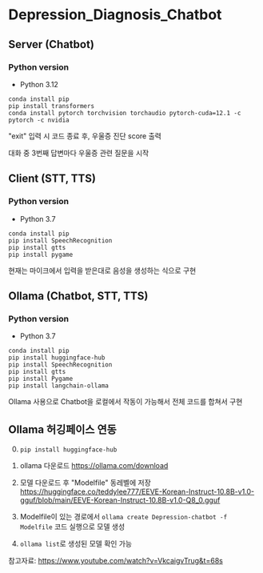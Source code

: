 # Depression_Diagnosis_Chatbot

## Server (Chatbot)

### Python version

- Python 3.12

```
conda install pip
pip install transformers
conda install pytorch torchvision torchaudio pytorch-cuda=12.1 -c pytorch -c nvidia

```

"exit" 입력 시 코드 종료 후, 우울증 진단 score 출력

대화 중 3번째 답변마다 우울증 관련 질문을 시작

## Client (STT, TTS)

### Python version

- Python 3.7

```
conda install pip
pip install SpeechRecognition
pip install gtts
pip install pygame

```

현재는 마이크에서 입력을 받은대로 음성을 생성하는 식으로 구현

## Ollama (Chatbot, STT, TTS)

### Python version

- Python 3.7

```
conda install pip
pip install huggingface-hub
pip install SpeechRecognition
pip install gtts
pip install Pygame
pip install langchain-ollama

```

Ollama 사용으로 Chatbot을 로컬에서 작동이 가능해서 전체 코드를 합쳐서 구현

## Ollama 허깅페이스 연동

0. `pip install huggingface-hub`

1. ollama 다운로드
   https://ollama.com/download

2. 모델 다운로드 후 "Modelfile" 동레벨에 저장
   https://huggingface.co/teddylee777/EEVE-Korean-Instruct-10.8B-v1.0-gguf/blob/main/EEVE-Korean-Instruct-10.8B-v1.0-Q8_0.gguf

3. Modelfile이 있는 경로에서 `ollama create Depression-chatbot -f Modelfile` 코드 실행으로 모델 생성

4. `ollama list`로 생성된 모델 확인 가능

참고자료: https://www.youtube.com/watch?v=VkcaigvTrug&t=68s
